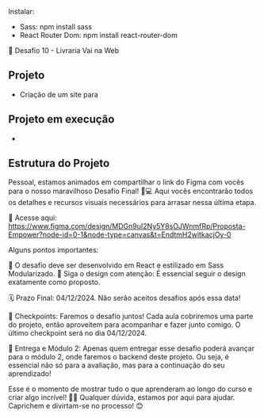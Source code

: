 Instalar:

- Sass: npm install sass
- React Router Dom: npm install react-router-dom

📌 Desafio 10 - Livraria Vai na Web

## Projeto

- Criação de um site para

## Projeto em execução

-

## Estrutura do Projeto

Pessoal, estamos animados em compartilhar o link do Figma com vocês para o nosso maravilhoso Desafio Final! 🎨💻 Aqui vocês encontrarão todos os detalhes e recursos visuais necessários para arrasar nessa última etapa.

🔗 Acesse aqui: https://www.figma.com/design/MDGn9uI2Ny5Y8sOJWnmfRp/Proposta-Empower?node-id=0-1&node-type=canvas&t=EndtmH2witkacjOy-0

Alguns pontos importantes:

🌟 O desafio deve ser desenvolvido em React e estilizado em Sass Modularizado.
🌟 Siga o design com atenção: É essencial seguir o design exatamente como proposto.

🗓️ Prazo Final: 04/12/2024. Não serão aceitos desafios após essa data!

📅 Checkpoints: Faremos o desafio juntos! Cada aula cobriremos uma parte do projeto, então aproveitem para acompanhar e fazer junto comigo. O último checkpoint será no dia 04/12/2024.

🚀 Entrega e Módulo 2: Apenas quem entregar esse desafio poderá avançar para o módulo 2, onde faremos o backend deste projeto. Ou seja, é essencial não só para a avaliação, mas para a continuação do seu aprendizado!

Esse é o momento de mostrar tudo o que aprenderam ao longo do curso e criar algo incrível! 🚀🌟 Qualquer dúvida, estamos por aqui para ajudar. Caprichem e divirtam-se no processo! 😊
